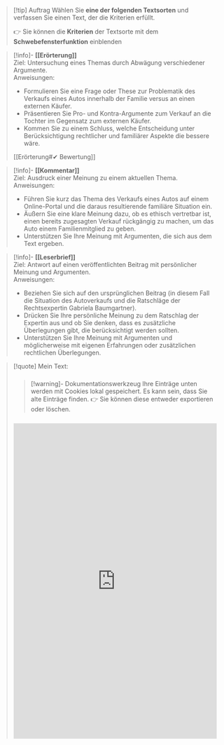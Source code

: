 >[!tip] Auftrag
>Wählen Sie **eine der folgenden Textsorten** und verfassen Sie einen Text, der die Kriterien erfüllt.
>
>👉 Sie können die **Kriterien** der Textsorte mit dem **Schwebefensterfunktion** einblenden

>[!info]- **[[Erörterung]]**  
>Ziel: Untersuchung eines Themas durch Abwägung verschiedener Argumente.  
>Anweisungen:
>- Formulieren Sie eine Frage oder These zur Problematik des Verkaufs eines Autos innerhalb der Familie versus an einen externen Käufer.
>- Präsentieren Sie Pro- und Kontra-Argumente zum Verkauf an die Tochter im Gegensatz zum externen Käufer.
>- Kommen Sie zu einem Schluss, welche Entscheidung unter Berücksichtigung rechtlicher und familiärer Aspekte die bessere wäre.
>
>[[Erörterung#✔ Bewertung]]

>[!info]- **[[Kommentar]]**  
>Ziel: Ausdruck einer Meinung zu einem aktuellen Thema.  
>Anweisungen:
>- Führen Sie kurz das Thema des Verkaufs eines Autos auf einem Online-Portal und die daraus resultierende familiäre Situation ein.
>- Äußern Sie eine klare Meinung dazu, ob es ethisch vertretbar ist, einen bereits zugesagten Verkauf rückgängig zu machen, um das Auto einem Familienmitglied zu geben.
>- Unterstützen Sie Ihre Meinung mit Argumenten, die sich aus dem Text ergeben.

>[!info]- **[[Leserbrief]]**  
>Ziel: Antwort auf einen veröffentlichten Beitrag mit persönlicher Meinung und Argumenten.  
>Anweisungen:
>- Beziehen Sie sich auf den ursprünglichen Beitrag (in diesem Fall die Situation des Autoverkaufs und die Ratschläge der Rechtsexpertin Gabriela Baumgartner).
>- Drücken Sie Ihre persönliche Meinung zu dem Ratschlag der Expertin aus und ob Sie denken, dass es zusätzliche Überlegungen gibt, die berücksichtigt werden sollten.
>- Unterstützen Sie Ihre Meinung mit Argumenten und möglicherweise mit eigenen Erfahrungen oder zusätzlichen rechtlichen Überlegungen.

>[!quote] Mein Text:
>#####
>>[!warning]- Dokumentationswerkzeug 
>Ihre Einträge unten werden mit Cookies lokal gespeichert. Es kann sein, dass Sie alte Einträge finden. 
>👉 Sie können diese entweder exportieren oder löschen.
>#####
><iframe src="https://app.Lumi.education/api/v1/run/nYkJQz/embed" width="100%" height="720" frameborder="0" allowfullscreen="allowfullscreen" allow="geolocation *; microphone *; camera *; midi *; encrypted-media *"></iframe>

